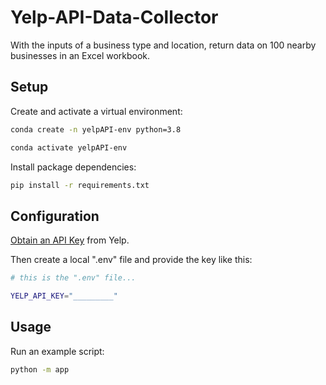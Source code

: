 # Yelp-API-Data-Collector
With the inputs of a business type and location, return data on 100 nearby businesses in an Excel workbook.


## Setup

Create and activate a virtual environment:

```sh
conda create -n yelpAPI-env python=3.8

conda activate yelpAPI-env
```

Install package dependencies:

```sh
pip install -r requirements.txt
```

## Configuration


[Obtain an API Key](https://www.yelp.com/developers/documentation/v3/authentication) from Yelp.

Then create a local ".env" file and provide the key like this:

```sh
# this is the ".env" file...

YELP_API_KEY="_________"
```



## Usage

Run an example script:

```sh
python -m app
```
